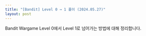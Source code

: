```yaml
---
title: "[Bandit] Level 0 → 1 풀이 (2024.05.27)"
layout: post
---
```


Bandit Wargame Level 0에서 Level 1로 넘어가는 방법에 대해 정리합니다.
